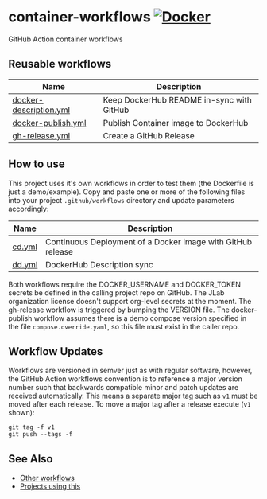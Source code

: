 # container-workflows [![Docker](https://img.shields.io/docker/v/jeffersonlab/container-workflows?sort=semver&label=DockerHub)](https://hub.docker.com/r/jeffersonlab/container-workflows)
GitHub Action container workflows

## Reusable workflows

| Name                 | Description                      |
|----------------------|----------------------------------|
| [docker-description.yml](https://github.com/JeffersonLab/container-workflows/blob/main/.github/workflows/docker-description.yml) | Keep DockerHub README in-sync with GitHub |
| [docker-publish.yml](https://github.com/JeffersonLab/container-workflows/blob/main/.github/workflows/docker-publish.yml) | Publish Container image to DockerHub |
| [gh-release.yml](https://github.com/JeffersonLab/container-workflows/blob/main/.github/workflows/gh-release.yml) | Create a GitHub Release |

## How to use
This project uses it's own workflows in order to test them (the Dockerfile is just a demo/example).  Copy and paste one or more of the following files into your project `.github/workflows` directory and update parameters accordingly:

| Name                 | Description                      |
|----------------------|----------------------------------|
| [cd.yml](https://github.com/JeffersonLab/container-workflows/blob/main/.github/workflows/cd.yml) | Continuous Deployment of a Docker image with GitHub release |
| [dd.yml](https://github.com/JeffersonLab/container-workflows/blob/main/.github/workflows/dd.yml) | DockerHub Description sync |

Both workflows require the DOCKER_USERNAME and DOCKER_TOKEN secrets be defined in the calling project repo on GitHub.  The JLab organization license doesn't support org-level secrets at the moment.  The gh-release workflow is triggered by bumping the VERSION file.  The docker-publish workflow assumes there is a demo compose version specified in the file `compose.override.yaml`, so this file must exist in the caller repo.

## Workflow Updates
Workflows are versioned in semver just as with regular software, however, the GitHub Action workflows convention is to reference a major version number such that backwards compatible minor and patch updates are received automatically.  This means a separate major tag such as `v1` must be moved after each release.  To move a major tag after a release execute (`v1` shown):

```
git tag -f v1
git push --tags -f
```

## See Also
- [Other workflows](https://github.com/search?q=org%3Ajeffersonlab+topic%3Agh-action-workflow&type=repositories)
- [Projects using this](https://github.com/search?q=org%3Ajeffersonlab+topic%3Acontainer-workflows&type=repositories)
